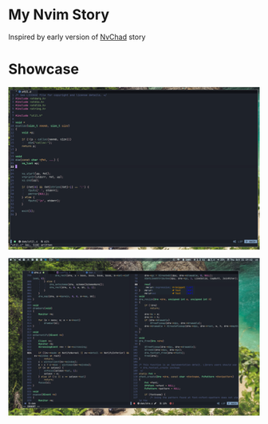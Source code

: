 # My Nvim Story
Inspired by early version of [NvChad](https://github.com/NvChad/NvChad) story 

# Showcase
![Screenshot](screenshot_1.png)

![Screenshot](screenshot_2.png)
